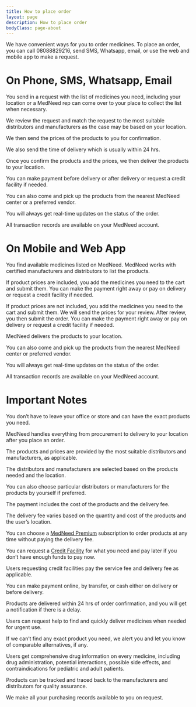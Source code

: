```yaml
---
title: How to place order
layout: page
description: How to place order
bodyClass: page-about
---
```


We have convenient ways for you to order medicines. To place an order, you can call 08088829216, send SMS, Whatsapp, email, or use the web and mobile app to make a request.

# On Phone, SMS, Whatsapp, Email
You send in a request with the list of medicines you need, including your location or a MedNeed rep can come over to your place to collect the list when necessary.

We review the request and match the request to the most suitable distributors and manufacturers as the case may be based on your location.

We then send the prices of the products to you for confirmation.

We also send the time of delivery which is usually within 24 hrs.

Once you confirm the products and the prices, we then deliver the products to your location.

You can make payment before delivery or after delivery or request a credit facility if needed.

You can also come and pick up the products from the nearest MedNeed center or a preferred vendor.

You will always get real-time updates on the status of the order.

All transaction records are available on your MedNeed account.

# On Mobile and Web App
You find available medicines listed on MedNeed. MedNeed works with certified manufacturers and distributors to list the products.

If product prices are included, you add the medicines you need to the cart and submit them. You can make the payment right away or pay on delivery or request a credit facility if needed.

If product prices are not included, you add the medicines you need to the cart and submit them. We will send the prices for your review. After review, you then submit the order. You can make the payment right away or pay on delivery or request a credit facility if needed.

MedNeed delivers the products to your location.

You can also come and pick up the products from the nearest MedNeed center or preferred vendor.

You will always get real-time updates on the status of the order.

All transaction records are available on your MedNeed account.

# Important Notes
You don’t have to leave your office or store and can have the exact products you need.

MedNeed handles everything from procurement to delivery to your location after you place an order.

The products and prices are provided by the most suitable distributors and manufacturers, as applicable.

The distributors and manufacturers are selected based on the products needed and the location.

You can also choose particular distributors or manufacturers for the products by yourself if preferred.

The payment includes the cost of the products and the delivery fee.

The delivery fee varies based on the quantity and cost of the products and the user’s location.

You can choose a <a href="/premium">MedNeed Premium</a> subscription to order products at any time without paying the delivery fee.

You can request a <a href="/credit">Credit Facility</a> for what you need and pay later if you don’t have enough funds to pay now.

Users requesting credit facilities pay the service fee and delivery fee as applicable.

You can make payment online, by transfer, or cash either on delivery or before delivery.

Products are delivered within 24 hrs of order confirmation, and you will get a notification if there is a delay.

Users can request help to find and quickly deliver medicines when needed for urgent use.

If we can’t find any exact product you need, we alert you and let you know of comparable alternatives, if any.

Users get comprehensive drug information on every medicine, including drug administration, potential interactions, possible side effects, and contraindications for pediatric and adult patients.

Products can be tracked and traced back to the manufacturers and distributors for quality assurance.

We make all your purchasing records available to you on request.
